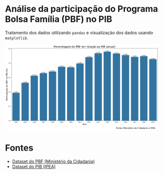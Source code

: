 # Análise da participação do Programa Bolsa Família (PBF) no PIB

Tratamento dos dados utilizando `pandas` e visualização dos dados usando `matplotlib`.

![Gráfico de saída](https://raw.githubusercontent.com/thiagonarcizo/PBF-PIB-analise/main/grafico.png)

# Fontes

 - [Dataset do PBF (Ministério da Cidadania)](https://aplicacoes.cidadania.gov.br/vis/data3/v.php?q%5B%5D=r6JtZJCug7BtxKW25rV/fmdhhJFkl21kmK19Zm91ZmumaX7KmZO20qfOnJm%2b6IianbSon7SfrrqqkpKcmcuppsK2iKextVi1mpyuwZxNzsmY2F1zyuDAk522pHa2YH9%2baV6EkmOXbWSEm8GcobZVetufrL%2brkbbHlNddmMnuslSqvaGmmZ67sliqkseU1rCYmOGuoK%2btcHXfmrnBnGiS1KjXYK5%2b3q6noWisot6nbY6kksrAlNiscZqif2Rue2JqrGZ9f15Ny8mY2F1zv%2bGspbCslKDapm2zo6C8gaHfqZ994LuYXcVwoNqlwLNyk7jNps94bsPcuaehg3Ct7qZwyViQuNSYirSbwultdKmtqJnap7yKdFSJkWWbamSNqH1lY2ipot6nbY6Zk7bXn4qin9DgbaKxtKFa3qexb7RovcKf3aJuw9y5p6GDcKDapcCzcmjK1qCNuFTA3MCZXL%2bdn%2bdZjbucoLbCodl7cIStfWZvdWVtpml%2bdVehv8ahin2Vw9rDoFytoa3eWbvDo5l3xqHOXrCY4a6gr61woNqlwLNyaL3Cn92ibpjuwqFfw1ad2qyybq6VvM9TqqqY0NquoquEcmGraX9/ZF6HjmObZFPR47KiXHCYm%2byebcWfksWBc8yjks7vsZOiqaJ4qVnBtpybd9Oi36uXhbuvmpu%2boXSzp8K7nJ/AxGKqn5m87MGYm66Wp6Vrdm6cmcrGU9iyn8mbsqKgcVWf5ayybqWiw81Tz6uXfviImp20qJ%2b0n666qpKSnJnLqabCtoinsbVYtZqcrsGcTc7JmNhdc8rgwJOdtqR4tmB/fmlghJFml21khJvBnKG2VWLcmsCzV6S/xqGKfamPsYFnenhVruGeu26pnMzPl5J9lcPaw6B2gqOv5p6/t5pcl9dloHFmia12VKG0qJ%2bZp8K6o028z5eTXZjJ7rJUqr2hppmeu7JYqpLHlNawmJjhrqCvrXB135q5wZxoktSo17l5vugQ4aixlq2Ze7K8nJPAxJwt3qXG3MBXgqmi/Saltq%2bqTaejeYpllNE%2b9lSLvalpq2l/f2BQncKgLeqfxtzAVIyKe1qhmm2%2bmJ/LyqWKoZh9yK6ma3plbKxicKSYmcbTU9yio77uwJWgt1X9GaxttJiaGg6f056mfcuPelxwlq484m2drKGGk2OcblyA0a6gq7pVrN6prsGqjrvQUy3dpn3hrqH/9aGj2qxtnnlzd4mUiq2Uz%2b%2b2plysmlrGmr99aV2JlFyNk5TJ6r9UoLdVfN6nsrT62rrKooqq9gbftqNccJauPOJtnayhhpNjnG5cgNGuoKu6VZ7oWY%2bzpZK9JODNpqJ96BDdoLGkWqGabb6Yn8vKpYqhmH3IrqZremVsrGLJvnKp091lmm1miqt%2bYWx5iWqpc31%2bcV2Hu24=)
 - [Dataset do PIB (IPEA)](http://www.ipeadata.gov.br/Default.aspx)
